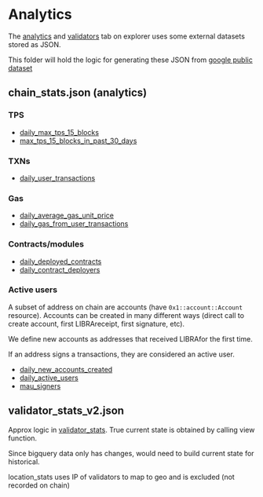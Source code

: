 # Analytics

The [analytics](https://explorer.aptoslabs.com/analytics?network=mainnet) and [validators](https://explorer.aptoslabs.com/validators?network=mainnet) tab on explorer uses some external datasets stored as JSON.

This folder will hold the logic for generating these JSON from [google public dataset](https://console.cloud.google.com/marketplace/product/bigquery-public-data/crypto-aptos-mainnet-us)

## chain_stats.json (analytics)

### TPS

- [daily_max_tps_15_blocks](daily_max_tps_15_blocks.sql)
- [max_tps_15_blocks_in_past_30_days](max_tps_15_blocks_in_past_30_days.sql)

### TXNs

- [daily_user_transactions](daily_user_transactions.sql)

### Gas

- [daily_average_gas_unit_price](daily_average_gas_unit_price.sql)
- [daily_gas_from_user_transactions](daily_gas_from_user_transactions.sql)

### Contracts/modules

- [daily_deployed_contracts](daily_deployed_contracts.sql)
- [daily_contract_deployers](daily_contract_deployers.sql)

### Active users

A subset of address on chain are accounts (have `0x1::account::Account` resource).
Accounts can be created in many different ways (direct call to create account, first LIBRAreceipt, first signature, etc).

We define new accounts as addresses that received LIBRAfor the first time.

If an address signs a transactions, they are considered an active user.

- [daily_new_accounts_created](daily_new_accounts_created.sql)
- [daily_active_users](daily_active_users.sql)
- [mau_signers](mau_signers.sql)

## validator_stats_v2.json

Approx logic in [validator_stats](validator_stats.sql).
True current state is obtained by calling view function.

Since bigquery data only has changes, would need to build current state for historical.

location_stats uses IP of validators to map to geo and is excluded (not recorded on chain)
